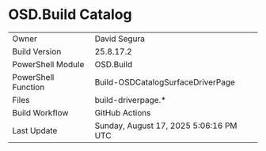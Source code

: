 ﻿# OSD.Build Catalog

| | |
|-|-|
| Owner | David Segura |
| Build Version | 25.8.17.2 |
| PowerShell Module | OSD.Build |
| PowerShell Function | Build-OSDCatalogSurfaceDriverPage |
| Files | build-driverpage.* |
| Build Workflow | GitHub Actions |
| Last Update | Sunday, August 17, 2025 5:06:16 PM UTC |
